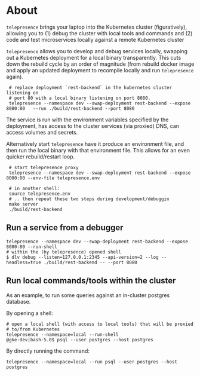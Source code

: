# About

`telepresence` brings your laptop into the Kubernetes cluster (figuratively),
 allowing you to (1) debug the cluster with local tools and commands and (2)
 code and test microservices locally against a remote Kubernetes cluster

`telepresence` allows you to develop and debug services locally, swapping out a
Kubernetes deployment for a local binary transparently. This cuts down the
rebuild cycle by an order of magnitude (from rebuild docker image and apply an
updated deployment to recompile locally and run `telepresence` again).


     # replace deployment `rest-backend` in the kubernetes cluster listening on
     # port 80 with a local binary listening on port 8080.
     telepresence --namespace dev --swap-deployment rest-backend --expose 8080:80   --run ./build/rest-backend --port 8080

The service is run with the environment variables specified by the deployment,
has access to the cluster services (via proxied) DNS, can access volumes and
secrets.

Alternatively start `telepresence` have it produce an environment file, and then
run the local binary with that environment file. This allows for an even quicker
rebuild/restart loop.

     # start telepresence proxy
     telepresence --namespace dev --swap-deployment rest-backend --expose 8080:80 --env-file telepresence.env

     # in another shell:
     source telepresence.env
     # .. then repeat these two steps during development/debuggin
     make server
     ./build/rest-backend


## Run a service from a debugger

    telepresence --namespace dev --swap-deployment rest-backend --expose 8080:80 --run-shell
    # within the (by telepresence) opened shell
    $ dlv debug --listen=127.0.0.1:2345 --api-version=2 --log --headless=true ./build/rest-backend -- --port 8080


## Run local commands/tools within the cluster

As an example, to run some queries against an in-cluster postgres database.

By opening a shell:

    # open a local shell (with access to local tools) that will be proxied
    # to/from Kubernetes
    telepresence --namespace=local --run-shell
    @gke-dev|bash-5.0$ psql --user postgres --host postgres

By directly running the command:

    telepresence --namespace=local --run psql --user postgres --host postgres
